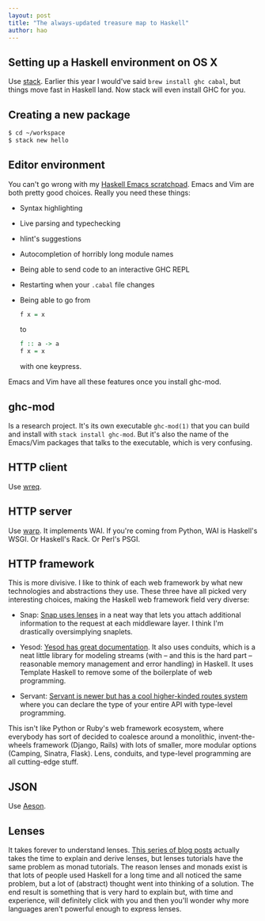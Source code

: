 ```yaml
---
layout: post
title: "The always-updated treasure map to Haskell"
author: hao
---
```


## Setting up a Haskell environment on OS X

Use [stack](http://docs.haskellstack.org/en/stable/README.html#quick-start-guide). Earlier this year I would've said `brew install ghc cabal`, but things move fast in Haskell land. Now stack will even install GHC for you.

## Creating a new package

```sh
$ cd ~/workspace
$ stack new hello
```

## Editor environment

You can't go wrong with my [Haskell Emacs scratchpad](https://github.com/hlian/emacs-scratchpad-haskell). Emacs and Vim are both pretty good choices. Really you need these things:

* Syntax highlighting

* Live parsing and typechecking

* hlint's suggestions

* Autocompletion of horribly long module names

* Being able to send code to an interactive GHC REPL

* Restarting when your `.cabal` file changes

* Being able to go from

  ```haskell
  f x = x
  ```
  
  to
  
  ```haskell
  f :: a -> a
  f x = x
  ```
  
  with one keypress.

Emacs and Vim have all these features once you install ghc-mod.

## ghc-mod

Is a research project. It's its own executable `ghc-mod(1)` that you can build and install with `stack install ghc-mod`. But it's also the name of the Emacs/Vim packages that talks to the executable, which is very confusing.

## HTTP client

Use [wreq](https://hackage.haskell.org/package/wreq).

## HTTP server

Use [warp](https://hackage.haskell.org/package/warp). It implements WAI. If you're coming from Python, WAI is Haskell's WSGI. Or Haskell's Rack. Or Perl's PSGI.

## HTTP framework

This is more divisive. I like to think of each web framework by what new technologies and abstractions they use. These three have all picked very interesting choices, making the Haskell web framework field very diverse:

* Snap: [Snap uses lenses](http://snapframework.com/docs/tutorials/snaplets-design) in a neat way that lets you attach additional information to the request at each middleware layer. I think I'm drastically oversimplying snaplets.

* Yesod: [Yesod has great documentation](http://www.yesodweb.com/book). It also uses conduits, which is a neat little library for modeling streams (with – and this is the hard part – reasonable memory management and error handling) in Haskell. It uses Template Haskell to remove some of the boilerplate of web programming.

* Servant: [Servant is newer but has a cool higher-kinded routes system](http://haskell-servant.github.io) where you can declare the type of your entire API with type-level programming.

This isn't like Python or Ruby's web framework ecosystem, where everybody has sort of decided to coalesce around a monolithic, invent-the-wheels framework (Django, Rails) with lots of smaller, more modular options (Camping, Sinatra, Flask). Lens, conduits, and type-level programming are all cutting-edge stuff.

## JSON

Use [Aeson](https://hackage.haskell.org/package/aeson/docs/Data-Aeson.html).

## Lenses

It takes forever to understand lenses. [This series of blog posts](http://artyom.me/lens-over-tea-1) actually takes the time to explain and derive lenses, but lenses tutorials have the same problem as monad tutorials. The reason lenses and monads exist is that lots of people used Haskell for a long time and all noticed the same problem, but a lot of (abstract) thought went into thinking of a solution. The end result is something that is very hard to explain but, with time and experience, will definitely click with you and then you'll wonder why more languages aren't powerful enough to express lenses.
